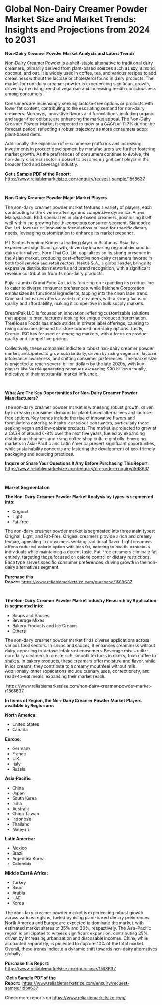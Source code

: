 <p><h1>Global Non-Dairy Creamer Powder Market Size and Market Trends: Insights and Projections from 2024 to 2031</h1></p><p><strong>Non-Dairy Creamer Powder Market Analysis and Latest Trends</strong></p>
<p><p>Non-Dairy Creamer Powder is a shelf-stable alternative to traditional dairy creamers, primarily derived from plant-based sources such as soy, almond, coconut, and oat. It is widely used in coffee, tea, and various recipes to add creaminess without the lactose or cholesterol found in dairy products. The market for non-dairy creamer powder is experiencing significant growth, driven by the rising trend of veganism and increasing health consciousness among consumers. </p><p>Consumers are increasingly seeking lactose-free options or products with lower fat content, contributing to the escalating demand for non-dairy creamers. Moreover, innovative flavors and formulations, including organic and sugar-free options, are enhancing the market appeal. The Non-Dairy Creamer Powder Market is expected to grow at a CAGR of 11.7% during the forecast period, reflecting a robust trajectory as more consumers adopt plant-based diets. </p><p>Additionally, the expansion of e-commerce platforms and increasing investments in product development by manufacturers are further fostering market growth. As the preferences of consumers continue to evolve, the non-dairy creamer sector is poised to become a significant player in the broader food and beverage industry.</p></p>
<p><strong>Get a Sample PDF of the Report:&nbsp;</strong> <a href="https://www.reliablemarketsize.com/enquiry/request-sample/1568637?utm_campaign=1952&utm_medium=2&utm_source=Github&utm_content=ia&utm_term=28122024&utm_id=non-dairy-creamer-powder">https://www.reliablemarketsize.com/enquiry/request-sample/1568637</a></p>
<p>&nbsp;</p>
<p><strong>Non-Dairy Creamer Powder Major Market Players</strong></p>
<p><p>The non-dairy creamer powder market features a variety of players, each contributing to the diverse offerings and competitive dynamics. Almer Malaysia Sdn. Bhd. specializes in plant-based creamers, positioning itself well within the growing health-conscious consumer segment. Stancodex Pvt. Ltd. focuses on innovative formulations tailored for specific dietary needs, leveraging customization to enhance its market presence.</p><p>PT Santos Premium Krimer, a leading player in Southeast Asia, has experienced significant growth, driven by increasing regional demand for dairy alternatives. Korn Thai Co. Ltd. capitalizes on its strong presence in the Asian market, producing cost-effective non-dairy creamers favored in both foodservice and retail sectors. Nestlé S.A., a global leader, brings its expansive distribution networks and brand recognition, with a significant revenue contribution from its non-dairy products.</p><p>Fujian Jumbo Grand Food Co Ltd. is focusing on expanding its product line to cater to diverse consumer preferences, while Balchem Corporation emphasizes its functional ingredients, tapping into the clean label trend. Compact Industries offers a variety of creamers, with a strong focus on quality and affordability, making it competitive in bulk supply markets.</p><p>DreamPak LLC is focused on innovation, offering customizable solutions that appeal to manufacturers looking for unique product differentiation. TreeHouse Foods has made strides in private label offerings, catering to rising consumer demand for store-branded non-dairy options. Lastly, Cremio JSC has focused on emerging markets, with a focus on product quality and competitive pricing.</p><p>Collectively, these companies indicate a robust non-dairy creamer powder market, anticipated to grow substantially, driven by rising veganism, lactose intolerance awareness, and shifting consumer preferences. The market size is projected to reach several billion dollars by the late 2020s, with key players like Nestlé generating revenues exceeding $90 billion annually, indicative of their substantial market influence.</p></p>
<p>&nbsp;</p>
<p><strong>What Are The Key Opportunities For Non-Dairy Creamer Powder Manufacturers?</strong></p>
<p><p>The non-dairy creamer powder market is witnessing robust growth, driven by increasing consumer demand for plant-based alternatives and lactose-free options. Key trends include the rise of innovative flavors and formulations catering to health-conscious consumers, particularly those seeking vegan and low-calorie products. The market is projected to grow at a CAGR of around 6-8% over the next five years, fueled by expanding distribution channels and rising coffee shop culture globally. Emerging markets in Asia-Pacific and Latin America present significant opportunities, while sustainability concerns are fostering the development of eco-friendly packaging and sourcing practices.</p></p>
<p><strong>Inquire or Share Your Questions If Any Before Purchasing This Report:</strong> <a href="https://www.reliablemarketsize.com/enquiry/pre-order-enquiry/1568637?utm_campaign=1952&utm_medium=2&utm_source=Github&utm_content=ia&utm_term=28122024&utm_id=non-dairy-creamer-powder">https://www.reliablemarketsize.com/enquiry/pre-order-enquiry/1568637</a></p>
<p>&nbsp;</p>
<p><strong>Market Segmentation</strong></p>
<p><strong>The Non-Dairy Creamer Powder Market Analysis by types is segmented into:</strong></p>
<p><ul><li>Original</li><li>Light</li><li>Fat-free</li></ul></p>
<p><p>The non-dairy creamer powder market is segmented into three main types: Original, Light, and Fat-Free. Original creamers provide a rich and creamy texture, appealing to consumers seeking traditional flavor. Light creamers offer a reduced-calorie option with less fat, catering to health-conscious individuals while maintaining a decent taste. Fat-Free creamers eliminate fat entirely, targeting those focused on calorie control or dietary restrictions. Each type serves specific consumer preferences, driving growth in the non-dairy alternatives segment.</p></p>
<p><strong>Purchase this Report:&nbsp;</strong><a href="https://www.reliablemarketsize.com/purchase/1568637?utm_campaign=1952&utm_medium=2&utm_source=Github&utm_content=ia&utm_term=28122024&utm_id=non-dairy-creamer-powder">https://www.reliablemarketsize.com/purchase/1568637</a></p>
<p>&nbsp;</p>
<p><strong>The Non-Dairy Creamer Powder Market Industry Research by Application is segmented into:</strong></p>
<p><ul><li>Soups and Sauces</li><li>Beverage Mixes</li><li>Bakery Products and Ice Creams</li><li>Others</li></ul></p>
<p><p>The non-dairy creamer powder market finds diverse applications across various food sectors. In soups and sauces, it enhances creaminess without dairy, appealing to lactose-intolerant consumers. Beverage mixes utilize non-dairy creamers to create rich, smooth textures in drinks, from coffee to shakes. In bakery products, these creamers offer moisture and flavor, while in ice creams, they contribute to a creamy mouthfeel without milk. Additionally, other applications include culinary uses, confectionery, and ready-to-eat meals, expanding their market reach.</p></p>
<p><a href="https://www.reliablemarketsize.com/non-dairy-creamer-powder-market-r1568637?utm_campaign=1952&utm_medium=2&utm_source=Github&utm_content=ia&utm_term=28122024&utm_id=non-dairy-creamer-powder">&nbsp;https://www.reliablemarketsize.com/non-dairy-creamer-powder-market-r1568637</a></p>
<p><strong>In terms of Region, the Non-Dairy Creamer Powder Market Players available by Region are:</strong></p>
<p>
    <p> <strong> North America: </strong>
        <ul>
            <li>United States</li>
            <li>Canada</li>
        </ul>
        </p> 
    <p> <strong> Europe: </strong>
        <ul>
            <li>Germany</li>
            <li>France</li>
            <li>U.K.</li>
            <li>Italy</li>
            <li>Russia</li>
        </ul>
        </p> 
    <p> <strong> Asia-Pacific: </strong>
        <ul>
            <li>China</li>
            <li>Japan</li>
            <li>South Korea</li>
            <li>India</li>
            <li>Australia</li>
            <li>China Taiwan</li>
            <li>Indonesia</li>
            <li>Thailand</li>
            <li>Malaysia</li>
        </ul>
        </p> 
    <p> <strong> Latin America: </strong>
        <ul>
            <li>Mexico</li>
            <li>Brazil</li>
            <li>Argentina Korea</li>
            <li>Colombia</li>
        </ul>
        </p> 
    <p> <strong> Middle East & Africa: </strong>
        <ul>
            <li>Turkey</li>
            <li>Saudi</li>
            <li>Arabia</li>
            <li>UAE</li>
            <li>Korea</li>
        </ul>
    </p>
    </p>
<p><p>The non-dairy creamer powder market is experiencing robust growth across various regions, fueled by rising plant-based dietary preferences. North America and Europe are expected to dominate the market, with estimated market shares of 35% and 30%, respectively. The Asia-Pacific region is anticipated to witness significant expansion, contributing 25%, driven by increasing urbanization and disposable incomes. China, while accounted separately, is projected to capture 10% of the total market. Overall, these trends indicate a dynamic shift towards non-dairy alternatives globally.</p></p>
<p><strong>Purchase this Report: </strong><a href="https://www.reliablemarketsize.com/purchase/1568637?utm_campaign=1952&utm_medium=2&utm_source=Github&utm_content=ia&utm_term=28122024&utm_id=non-dairy-creamer-powder">https://www.reliablemarketsize.com/purchase/1568637</a></p>
<p>&nbsp;<strong>Get a Sample PDF of the Report:&nbsp;&nbsp;</strong><a href="https://www.reliablemarketsize.com/enquiry/request-sample/1568637?utm_campaign=1952&utm_medium=2&utm_source=Github&utm_content=ia&utm_term=28122024&utm_id=non-dairy-creamer-powder">https://www.reliablemarketsize.com/enquiry/request-sample/1568637</a></p>
<p><strong></strong></p>
<p>Check more reports on <a href="https://www.reliablemarketsize.com/?utm_campaign=1952&utm_medium=2&utm_source=Github&utm_content=ia&utm_term=28122024&utm_id=non-dairy-creamer-powder">https://www.reliablemarketsize.com/</a></p>